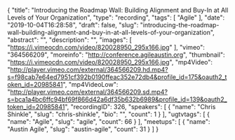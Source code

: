 {
  "title": "Introducing the Roadmap Wall: Building Alignment and Buy-In at All Levels of Your Organization",
  "type": "recording",
  "tags": [
    "Agile"
  ],
  "date": "2019-10-04T16:28:58",
  "draft": false,
  "slug": "introducing-the-roadmap-wall-building-alignment-and-buy-in-at-all-levels-of-your-organization",
  "abstract": "",
  "description": "",
  "images": [
    "https://i.vimeocdn.com/video/820028950_295x166.jpg"
  ],
  "vimeo": "364566209",
  "moreinfo": "http://conference.agileaustin.org",
  "thumbnail": "https://i.vimeocdn.com/video/820028950_295x166.jpg",
  "mp4Video": "http://player.vimeo.com/external/364566209.hd.mp4?s=f98cab7e64ed7951cf392b0190ffeac352e72db4&profile_id=175&oauth2_token_id=20985841",
  "mp4VideoLow": "http://player.vimeo.com/external/364566209.sd.mp4?s=bca1a4bc6ffc94bf69f866d42a6df35b632b6989&profile_id=139&oauth2_token_id=20985841",
  "recordingID": 326,
  "speakers": [
    {
      "name": "Chris Shinkle",
      "slug": "chris-shinkle",
      "bio": "",
      "count": 1
    }
  ],
  "ugtvtags": [
    {
      "name": "Agile",
      "slug": "agile",
      "count": 66
    }
  ],
  "meetups": [
    {
      "name": "Austin Agile",
      "slug": "austin-agile",
      "count": 31
    }
  ]
}